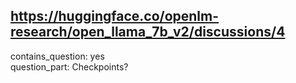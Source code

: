 ## https://huggingface.co/openlm-research/open_llama_7b_v2/discussions/4

contains_question: yes  
question_part: Checkpoints?